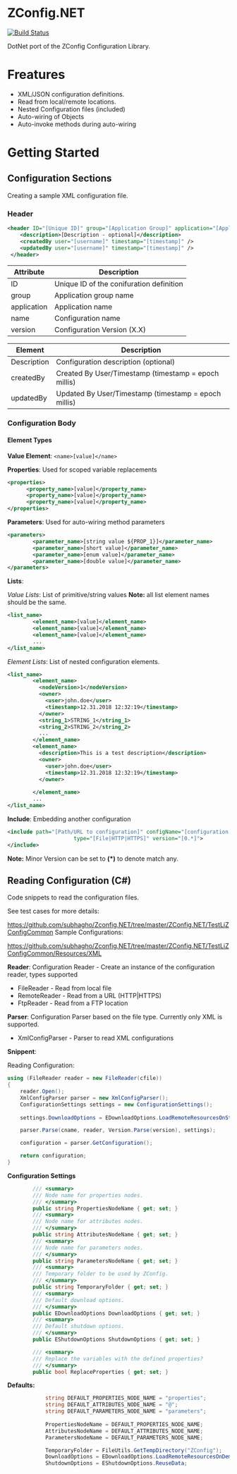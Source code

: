 # ZConfig.NET

[![Build Status](https://travis-ci.org/subhagho/Zconfig.NET.svg?branch=master)](https://travis-ci.org/subhagho/Zconfig.NET)

DotNet port of the ZConfig Configuration Library.

# Freatures
- XML/JSON configuration definitions.
- Read from local/remote locations.
- Nested Configuration files (included)
- Auto-wiring of Objects
- Auto-invoke methods during auto-wiring

# Getting Started

## Configuration Sections
Creating a sample XML configuration file.

### Header
```xml
<header ID="[Unique ID]" group="[Application Group]" application="[Application Name]" name="[Config Name]" version="[0.2]">
    <description>[Description - optional]</description>
    <createdBy user="[username]" timestamp="[timestamp]" />
    <updatedBy user="[username]" timestamp="[timestamp]" />
 </header>
```

| Attribute | Description |
| --------- | ----------- |
| ID | Unique ID of the conifuration definition |
| group | Application group name |
| application | Application name |
| name | Configuration name |
| version | Configuration Version (X.X) |

| Element | Description |
| --------- | ----------- |
| Description | Configuration description (optional) |
| createdBy | Created By User/Timestamp (timestamp = epoch millis) |
| updatedBy | Updated By User/Timestamp (timestamp = epoch millis) |

### Configuration Body

#### Element Types
__Value Element__:
`<name>[value]</name>`

__Properties__: Used for scoped variable replacements
```xml
<properties>
      <property_name>[value]</property_name>
      <property_name>[value]</property_name>
      <property_name>[value]</property_name>
</properties>
```

__Parameters__: Used for auto-wiring method parameters
```xml
<parameters>
        <parameter_name>[string value ${PROP_1}]</parameter_name>
        <parameter_name>[short value]</parameter_name>
        <parameter_name>[enum value]</parameter_name>
        <parameter_name>[double value]</parameter_name>
</parameters>
```

__Lists__:

*Value Lists*: List of primitive/string values
__Note:__ all list element names should be the same.
```xml
<list_name>
        <element_name>[value]</element_name>
        <element_name>[value]</element_name>
        <element_name>[value]</element_name>
        ...
</list_name>
```

*Element Lists*: List of nested configuration elements.
```xml
<list_name>
        <element_name>
          <nodeVersion>1</nodeVersion>
          <owner>
            <user>john.doe</user>
            <timestamp>12.31.2018 12:32:19</timestamp>
          </owner>
          <string_1>STRING_1</string_1>
          <string_2>STRING_2</string_2>
          ...
        </element_name>
        <element_name>
          <description>This is a test description</description>
          <owner>
            <user>john.doe</user>
            <timestamp>12.31.2018 12:32:19</timestamp>
          </owner>
          
        </element_name>
        ...
</list_name>
```

__Include__:
Embedding another configuration
```xml
<include path="[Path/URL to configuration]" configName="[configuration name]"
                     type="[File|HTTP|HTTPS]" version="[0.*]">
</include>
```
__Note:__ Minor Version can be set to __(*)__ to denote match any.

## Reading Configuration (C#)
Code snippets to read the configuration files.

See test cases for more details:

https://github.com/subhagho/Zconfig.NET/tree/master/ZConfig.NET/TestLiZConfigCommon
Sample Configurations:

https://github.com/subhagho/Zconfig.NET/tree/master/ZConfig.NET/TestLiZConfigCommon/Resources/XML

__Reader__:
Configuration Reader - Create an instance of the configuration reader, types supported
- FileReader - Read from local file
- RemoteReader - Read from a URL (HTTP|HTTPS)
- FtpReader - Read from a FTP location

__Parser__:
Configuration Parser based on the file type. Currently only XML is supported.
- XmlConfigParser - Parser to read XML configurations

__Snippent__:

Reading Configuration:

```csharp
using (FileReader reader = new FileReader(cfile))
{
    reader.Open();
    XmlConfigParser parser = new XmlConfigParser();
    ConfigurationSettings settings = new ConfigurationSettings();
    
    settings.DownloadOptions = EDownloadOptions.LoadRemoteResourcesOnStartup;

    parser.Parse(cname, reader, Version.Parse(version), settings);

    configuration = parser.GetConfiguration();

    return configuration;
}
```
__Configuration Settings__
```csharp
        /// <summary>
        /// Node name for properties nodes.
        /// </summary>
        public string PropertiesNodeName { get; set; }
        /// <summary>
        /// Node name for attributes nodes.
        /// </summary>
        public string AttributesNodeName { get; set; }
        /// <summary>
        /// Node name for parameters nodes.
        /// </summary>
        public string ParametersNodeName { get; set; }
        /// <summary>
        /// Temporary folder to be used by ZConfig.
        /// </summary>
        public string TemporaryFolder { get; set; }
        /// <summary>
        /// Default download options.
        /// </summary>
        public EDownloadOptions DownloadOptions { get; set; }
        /// <summary>
        /// Default shutdown options.
        /// </summary>
        public EShutdownOptions ShutdownOptions { get; set; }

        /// <summary>
        /// Replace the variables with the defined properties?
        /// </summary>
        public bool ReplaceProperties { get; set; }
```
__Defaults:__
```csharp
            string DEFAULT_PROPERTIES_NODE_NAME = "properties";
            string DEFAULT_ATTRIBUTES_NODE_NAME = "@";
            string DEFAULT_PARAMETERS_NODE_NAME = "parameters";
        
            PropertiesNodeName = DEFAULT_PROPERTIES_NODE_NAME;
            AttributesNodeName = DEFAULT_ATTRIBUTES_NODE_NAME;
            ParametersNodeName = DEFAULT_PARAMETERS_NODE_NAME;

            TemporaryFolder = FileUtils.GetTempDirectory("ZConfig");
            DownloadOptions = EDownloadOptions.LoadRemoteResourcesOnDemand;
            ShutdownOptions = EShutdownOptions.ReuseData;
```
